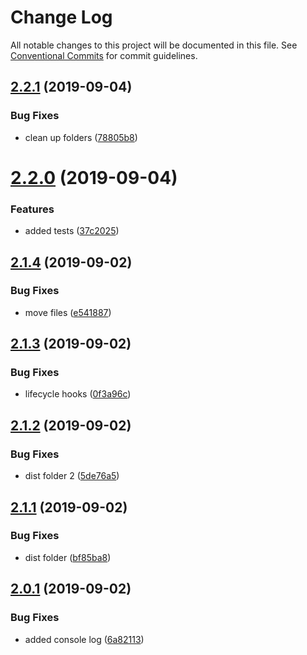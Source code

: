 # Change Log

All notable changes to this project will be documented in this file.
See [Conventional Commits](https://conventionalcommits.org) for commit guidelines.

## [2.2.1](https://github.com/izifortune/lerna-angular/compare/v2.2.0...v2.2.1) (2019-09-04)


### Bug Fixes

* clean up folders ([78805b8](https://github.com/izifortune/lerna-angular/commit/78805b8))





# [2.2.0](https://github.com/izifortune/lerna-angular/compare/v2.1.4...v2.2.0) (2019-09-04)


### Features

* added tests ([37c2025](https://github.com/izifortune/lerna-angular/commit/37c2025))





## [2.1.4](https://github.com/izifortune/lerna-angular/compare/v2.1.3...v2.1.4) (2019-09-02)


### Bug Fixes

* move files ([e541887](https://github.com/izifortune/lerna-angular/commit/e541887))





## [2.1.3](https://github.com/izifortune/lerna-angular/compare/v2.1.2...v2.1.3) (2019-09-02)


### Bug Fixes

* lifecycle hooks ([0f3a96c](https://github.com/izifortune/lerna-angular/commit/0f3a96c))





## [2.1.2](https://github.com/izifortune/lerna-angular/compare/v2.1.1...v2.1.2) (2019-09-02)


### Bug Fixes

* dist folder 2 ([5de76a5](https://github.com/izifortune/lerna-angular/commit/5de76a5))





## [2.1.1](https://github.com/izifortune/lerna-angular/compare/v2.1.0...v2.1.1) (2019-09-02)


### Bug Fixes

* dist folder ([bf85ba8](https://github.com/izifortune/lerna-angular/commit/bf85ba8))





## [2.0.1](https://github.com/izifortune/lerna-angular/compare/v2.0.0...v2.0.1) (2019-09-02)


### Bug Fixes

* added console log ([6a82113](https://github.com/izifortune/lerna-angular/commit/6a82113))
